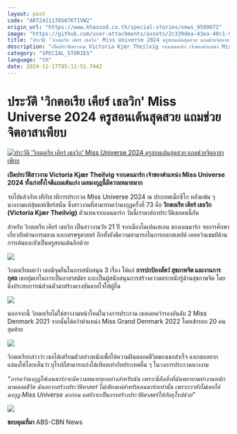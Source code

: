 ```yaml
---
layout: post
code: "ART2411170507KT1VW2"
origin_url: "https://www.khaosod.co.th/special-stories/news_9509072"
image: "https://github.com/user-attachments/assets/2c339dea-43ea-40c1-9135-e45c8dffa6fd"
title: "ประวัติ 'วิกตอเรีย เคียร์ เธลวิก' Miss Universe 2024 ครูสอนเต้นสุดสวย แถมช่วยจิตอาสาเพียบ"
description: "เปิดประวัติสาวงาม Victoria Kjær Theilvig จากเดนมาร์ก เจ้าของตำแหน่ง Miss Universe 2024 ทั้งเก่งทั้งใจดี เผยมงกุฎนี้มีความหมายมาก"
category: "SPECIAL_STORIES"
language: "th"
date: 2024-11-17T05:11:51.744Z
---
```


# ประวัติ 'วิกตอเรีย เคียร์ เธลวิก' Miss Universe 2024 ครูสอนเต้นสุดสวย แถมช่วยจิตอาสาเพียบ

[![ประวัติ 'วิกตอเรีย เคียร์ เธลวิก' Miss Universe 2024 ครูสอนเต้นสุดสวย แถมช่วยจิตอาสาเพียบ](https://www.khaosod.co.th/wpapp/uploads/2024/11/den1117-1w.jpg "ประวัติ 'วิกตอเรีย เคียร์ เธลวิก' Miss Universe 2024 ครูสอนเต้นสุดสวย แถมช่วยจิตอาสาเพียบ")](https://www.khaosod.co.th/wpapp/uploads/2024/11/den1117-1w.jpg)

**เปิดประวัติสาวงาม Victoria Kjær Theilvig จากเดนมาร์ก เจ้าของตำแหน่ง Miss Universe 2024 ทั้งเก่งทั้งใจดีแถมเต้นเก่ง เผยมงกุฎนี้มีความหมายมาก**

จบไปแล้วกับเวทีกับเวทีการประกวด Miss Universe 2024 ณ ประเทศเม็กซิโก หลังแฟน ๆ นางงามแห่ลุ้นแห่เชียร์สนั่น ซึ่งสาวงามที่สามารถคว้ามงกุฎครั้งที่ 73 คือ **วิกตอเรีย เคียร์ เธลวิก (Victoria Kjær Theilvig)** ตัวแทนจากเดนมาร์ก วันนี้เรามาส่องประวัติเธอคนนี้กัน

สำหรับ วิกตอเรีย เคียร์ เธลวิก เป็นสาวงามวัย 21 ปี จากเมืองโคเปนเฮเกน ของเดนมาร์ก จบการศึกษาเกี่ยวกับด้านการตลาด และเศรษฐศาสตร์ อีกทั้งยังมีความสามารถในการออกสเตปต์ เคยคว้าแชมป์ด้านการเต้นและยังเป็นครูสอนเต้นอีกด้วย

[![](https://www.khaosod.co.th/wpapp/uploads/2024/11/den1117-1.jpg)](https://www.khaosod.co.th/wpapp/uploads/2024/11/den1117-1.jpg)

วิกตอเรียเผยว่า เธอมีจุดยืนในการสนับสนุน 3 เรื่อง ได้แก่ **การปกป้องสัตว์ สุขภาพจิต และงานการกุศล** เธอทุ่มเทในการเป็นอาสาสมัคร และเป็นผู้สนับสนุนการสร้างความตระหนักรู้ด้านสุขภาพจิต โดยดึงประสบการณ์ส่วนตัวมาสร้างแรงบันดาลใจให้ผู้อื่น

[![](https://www.khaosod.co.th/wpapp/uploads/2024/11/den1117-2.jpg)](https://www.khaosod.co.th/wpapp/uploads/2024/11/den1117-2.jpg)

นอกจากนี้ วิกตอเรียไม่ใช่สาวงามหน้าใหม่ในวงการประกวด เธอเคยคว้ารองอันดับ 2 Miss Denmark 2021 จากนั้นได้คว้าตำแหน่ง Miss Grand Denmark 2022 โดยเข้ารอบ 20 คนสุดท้าย

[![](https://www.khaosod.co.th/wpapp/uploads/2024/11/den1117-3.jpg)](https://www.khaosod.co.th/wpapp/uploads/2024/11/den1117-3.jpg)

วิกตอเรียกล่าวว่า เธอได้เตรียมตัวอย่างหนักเพื่อให้ความฝันตลอดชีวิตของเธอสำเร็จ และเธออยากแสดงให้โลกเห็นว่า ยุโรปก็สามารถเก่งได้เทียบเท่ากับประเทศอื่น ๆ ในวงการประกวดนางงาม

_“การคว้ามงกุฎให้เดนมาร์กจะมีความหมายทุกอย่างสำหรับฉัน เพราะนี่คือสิ่งที่ฉันพยายามทำงานหนักมาตลอดชีวิต ฉันอยากสร้างประวัติศาสตร์ ไม่เพียงแค่สำหรับเดนมาร์กเท่านั้น เพราะเรายังไม่เคยได้มงกุฎ Miss Universe มาก่อน แต่ยังจะเป็นการสร้างประวัติศาสตร์ให้กับยุโรปด้วย”_

[![](https://www.khaosod.co.th/wpapp/uploads/2024/11/den1117-5.jpg)](https://www.khaosod.co.th/wpapp/uploads/2024/11/den1117-5.jpg)



**ขอบคุณที่มา** ABS-CBN News